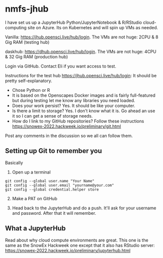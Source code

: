 # nmfs-jhub

I have set us up a JupyterHub Python/JupyterNotebook & R/RStudio cloud-computing site on Azure. Its on Kubernetes and will spin up VMs as needed. 

Vanilla: https://jhub.opensci.live/hub/login. The VMs are not huge: 2CPU & 8 Gig RAM (testing hub)

daskhub: https://dhub.opensci.live/hub/login. The VMs are not huge: 4CPU & 32 Gig RAM (production hub)


Login via GitHub. Contact Eli if you want access to test.

Instructions for the test hub https://jhub.opensci.live/hub/login: It should be pretty self-explanatory.

* Chose Python or R
* It is based on the Openscapes Docker images and is fairly full-featured but during testing let me know any libraries you need loaded.
* Does your work persist? Yes. It should be like your computer.
* Is there a limit to storage? Yes. I don't know what it is. Go ahead an use it so I can get a sense of storage needs.
* How do I link to my GitHub repositories? Follow these instructions https://snowex-2022.hackweek.io/preliminary/git.html

Post any comments in the discussion so we all can follow them.

## Setting up Git to remember you

Basically

1. Open up a terminal
```
git config --global user.name "Your Name"
git config --global user.email "yourname@your.com"
git config --global credential.helper store
```

2. Make a PAT on GitHub

3. Head back to the JupyterHub and do a push. It'll ask for your username and password. After that it will remember.

## What a JupyterHub

Read about why cloud compute environments are great. This one is the same as the SnowEx Hackweek one except that it also has RStudio server: https://snowex-2022.hackweek.io/preliminary/jupyterhub.html



